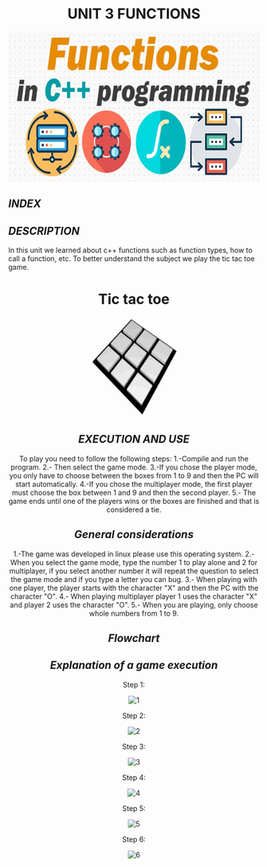 <div align="center"> 

# UNIT 3 FUNCTIONS

<img alt="funciones" height="300" src="https://github.com/Up210188/Up210188_cpp/blob/main/imagenes/functions-in-c-featured-image.jpg"/> 

<div align="left"> 

## ***INDEX***

## ***DESCRIPTION***
In this unit we learned about c++ functions such as function types, how to call a function, etc. To better understand the subject we play the tic tac toe game.

<div align="center"> 

# Tic tac toe 

<img src="../imagenes/Tic_Tac_Toe.gif" height="200" width="200">

## ***EXECUTION AND USE***
To play you need to follow the following steps:
1.-Compile and run the program.
2.- Then select the game mode.
3.-If you chose the player mode, you only have to choose between the boxes from 1 to 9 and then the PC will start automatically.
4.-If you chose the multiplayer mode, the first player must choose the box between 1 and 9 and then the second player.
5.- The game ends until one of the players wins or the boxes are finished and that is considered a tie.


## ***General considerations***
1.-The game was developed in linux please use this operating system.
2.- When you select the game mode, type the number 1 to play alone and 2 for multiplayer, if you select another number it will repeat the question to select the game mode and if you type a letter you can bug.
3.- When playing with one player, the player starts with the character "X" and then the PC with the character "O".
4.- When playing multiplayer player 1 uses the character "X" and player 2 uses the character "O".
5.- When you are playing, only choose whole numbers from 1 to 9.

## ***Flowchart***

## ***Explanation of a game execution***

Step 1:

<img alt="1" height="40" src="../imagenes/U3.2png"/> 

Step 2:

<img alt="2" height="40" src="../imagenes/U3.3png"/> 

Step 3:

<img alt="3" height="40" src="../imagenes/U3.4png"/> 

Step 4:

<img alt="4" height="40" src="../imagenes/U3.5png"/> 

Step 5:

<img alt="5" height="40" src="../imagenes/U3.6png"/> 

Step 6:

<img alt="6" height="40" src="../imagenes/U3.7png"/> 





